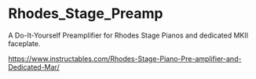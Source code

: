 # Rhodes_Stage_Preamp
A Do-It-Yourself Preamplifier for Rhodes Stage Pianos and dedicated MKII faceplate.

https://www.instructables.com/Rhodes-Stage-Piano-Pre-amplifier-and-Dedicated-Mar/
